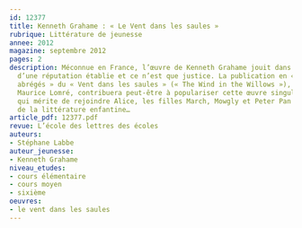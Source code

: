 ```yaml
---
id: 12377
title: Kenneth Grahame : « Le Vent dans les saules »
rubrique: Littérature de jeunesse
annee: 2012
magazine: septembre 2012
pages: 2
description: Méconnue en France, l’œuvre de Kenneth Grahame jouit dans les pays anglo-saxons
  d’une réputation établie et ce n’est que justice. La publication en « Classiques
  abrégés » du « Vent dans les saules » (« The Wind in the Willows »), traduit par
  Maurice Lomré, contribuera peut-être à populariser cette œuvre singulière et poétique
  qui mérite de rejoindre Alice, les filles March, Mowgly et Peter Pan au panthéon
  de la littérature enfantine…
article_pdf: 12377.pdf
revue: L’école des lettres des écoles
auteurs:
- Stéphane Labbe
auteur_jeunesse:
- Kenneth Grahame
niveau_etudes:
- cours élémentaire
- cours moyen
- sixième
oeuvres:
- le vent dans les saules
---
```

